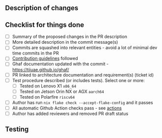 <!--
    Copyright 2023 TII (SSRC) and the Ghaf contributors
    SPDX-License-Identifier: CC-BY-SA-4.0
-->

## Description of changes

<!--
Summary of the proposed changes in the PR description in your own words. For dependency updates, please link to the changelog.
-->

## Checklist for things done

<!-- Please check, [X], to all that applies. Leave [ ] if an item does not apply but you have considered the check list item. Note that all of these are not hard requirements. They serve information to reviewers. When you fill the checklist, you indicate to reviewers you appreciate their work. -->

- [ ] Summary of the proposed changes in the PR description
- [ ] More detailed description in the commit message(s)
- [ ] Commits are squashed into relevant entities - avoid a lot of minimal dev time commits in the PR
- [ ] [Contribution guidelines](https://github.com/tiiuae/ghaf/blob/main/CONTRIBUTING.md) followed
- [ ] Ghaf documentation updated with the commit - https://tiiuae.github.io/ghaf/
- [ ] PR linked to architecture documentation and requirement(s) (ticket id)
- [ ] Test procedure described (or includes tests). Select one or more:
  - [ ] Tested on Lenovo X1 `x86_64`
  - [ ] Tested on Jetson Orin NX or AGX `aarch64`
  - [ ] Tested on Polarfire `riscv64`
- [ ] Author has run `nix flake check --accept-flake-config` and it passes
- [ ] All automatic Github Action checks pass - see [actions](https://github.com/tiiuae/ghaf/actions)
- [ ] Author has added reviewers and removed PR draft status

<!-- Additional description of omitted [ ] items if not obvious. -->

## Testing

<!--
How this was tested by the author? How is this supposed to be tested
by people doing system testing?
-->

